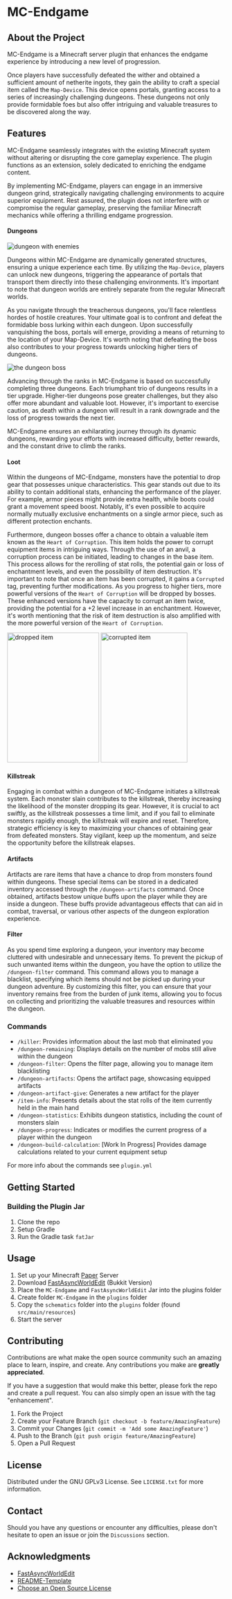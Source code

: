 # MC-Endgame

## About the Project

MC-Endgame is a Minecraft server plugin that enhances the endgame experience by introducing a new level of progression.

Once players have successfully defeated the wither and obtained a sufficient amount of netherite ingots, they gain the ability to craft a special item called the `Map-Device`. This device opens
portals, granting access to a series of increasingly challenging dungeons. These dungeons not only provide formidable foes but also offer intriguing and valuable treasures to be
discovered along the way.

## Features

MC-Endgame seamlessly integrates with the existing Minecraft system without altering or disrupting the core gameplay experience.
The plugin functions as an extension, solely dedicated to enriching the endgame content.

By implementing MC-Endgame, players can engage in an immersive dungeon grind, strategically navigating challenging environments to acquire superior equipment.
Rest assured, the plugin does not interfere with or compromise the regular gameplay, preserving the familiar Minecraft mechanics while offering a thrilling endgame progression.

#### Dungeons

![dungeon with enemies](https://media.discordapp.net/attachments/807226379049238539/1128666363033038868/2023-07-12_13.27.29.png?width=961&height=270)

Dungeons within MC-Endgame are dynamically generated structures, ensuring a unique experience each time.
By utilizing the `Map-Device`, players can unlock new dungeons, triggering the appearance of portals that transport them directly into these
challenging environments. It's important to note that dungeon worlds are entirely separate from the regular Minecraft worlds.

As you navigate through the treacherous dungeons, you'll face relentless hordes of hostile creatures. Your ultimate goal is to confront and
defeat the formidable boss lurking within each dungeon. Upon successfully vanquishing the boss, portals will emerge, providing a means of
returning to the location of your Map-Device. It's worth noting that defeating the boss also contributes to your progress towards unlocking
higher tiers of dungeons.

![the dungeon boss](https://media.discordapp.net/attachments/807226379049238539/1128666362525524029/2023-07-12_13.28.32.png?width=961&height=270)

Advancing through the ranks in MC-Endgame is based on successfully completing three dungeons. Each triumphant trio of dungeons results in a tier upgrade.
Higher-tier dungeons pose greater challenges, but they also offer more abundant and valuable loot. However, it's important to exercise caution,
as death within a dungeon will result in a rank downgrade and the loss of progress towards the next tier.

MC-Endgame ensures an exhilarating journey through its dynamic dungeons, rewarding your efforts with increased difficulty, better rewards, and the
constant drive to climb the ranks.

#### Loot

Within the dungeons of MC-Endgame, monsters have the potential to drop gear that possesses unique characteristics.
This gear stands out due to its ability to contain additional stats, enhancing the performance of the player. For example, armor pieces might
provide extra health, while boots could grant a movement speed boost. Notably, it's even possible to acquire normally mutually exclusive enchantments
on a single armor piece, such as different protection enchants.

Furthermore, dungeon bosses offer a chance to obtain a valuable item known as the `Heart of Corruption`. This item holds the power to corrupt
equipment items in intriguing ways. Through the use of an anvil, a corruption process can be initiated, leading to changes in the base item.
This process allows for the rerolling of stat rolls, the potential gain or loss of enchantment levels, and even the possibility of item destruction.
It's important to note that once an item has been corrupted, it gains a `Corrupted` tag, preventing further modifications. As you progress to higher
tiers, more powerful versions of the `Heart of Corruption` will be dropped by bosses. These enhanced versions have the capacity to corrupt an item twice,
providing the potential for a +2 level increase in an enchantment. However, it's worth mentioning that the risk of item destruction is also amplified
with the more powerful version of the `Heart of Corruption`.

<p>
<img src="https://media.discordapp.net/attachments/807226379049238539/1128666361871212635/Screenshot_2023-07-12_133411.png" width="212" height="300"  alt="dropped item"/>
<img src="https://media.discordapp.net/attachments/807226379049238539/1128666361548259398/Screenshot_2023-07-12_133249.png" width="200" height="300"  alt="corrupted item"/>
</p>

#### Killstreak

Engaging in combat within a dungeon of MC-Endgame initiates a killstreak system. Each monster slain contributes to the killstreak,
thereby increasing the likelihood of the monster dropping its gear. However, it is crucial to act swiftly, as the killstreak possesses a time limit,
and if you fail to eliminate monsters rapidly enough, the killstreak will expire and reset. Therefore, strategic efficiency is key to maximizing
your chances of obtaining gear from defeated monsters.
Stay vigilant, keep up the momentum, and seize the opportunity before the killstreak elapses.

#### Artifacts

Artifacts are rare items that have a chance to drop from monsters found within dungeons.
These special items can be stored in a dedicated inventory accessed through the `/dungeon-artifacts` command. Once obtained, artifacts bestow unique
buffs upon the player while they are inside a dungeon.
These buffs provide advantageous effects that can aid in combat, traversal, or various other aspects of the dungeon exploration experience.

#### Filter

As you spend time exploring a dungeon, your inventory may become cluttered with undesirable and unnecessary items.
To prevent the pickup of such unwanted items within the dungeon, you have the option to utilize the `/dungeon-filter` command.
This command allows you to manage a blacklist, specifying which items should not be picked up during your dungeon adventure.
By customizing this filter, you can ensure that your inventory remains free from the burden of junk items, allowing you to focus on collecting
and prioritizing the valuable treasures and resources within the dungeon.

### Commands

* `/killer`: Provides information about the last mob that eliminated you
* `/dungeon-remaining`: Displays details on the number of mobs still alive within the dungeon
* `/dungeon-filter`: Opens the filter page, allowing you to manage item blacklisting
* `/dungeon-artifacts`: Opens the artifact page, showcasing equipped artifacts
* `/dungeon-artifact-give`: Generates a new artifact for the player
* `/item-info`: Presents details about the stat rolls of the item currently held in the main hand
* `/dungeon-statistics`: Exhibits dungeon statistics, including the count of monsters slain
* `/dungeon-progress`: Indicates or modifies the current progress of a player within the dungeon
* `/dungeon-build-calculation`:  [Work In Progress] Provides damage calculations related to your current equipment setup

For more info about the commands see `plugin.yml`

## Getting Started

### Building the Plugin Jar

1. Clone the repo
2. Setup Gradle
3. Run the Gradle task `fatJar`

## Usage

1. Set up your Minecraft [Paper](https://papermc.io/) Server
2. Download [FastAsyncWorldEdit](https://www.spigotmc.org/resources/fastasyncworldedit.13932/) (Bukkit Version)
3. Place the `MC-Endgame` and `FastAsyncWorldEdit` Jar into the plugins folder
4. Create folder `MC-Endgame` in the `plugins` folder
5. Copy the `schematics` folder into the `plugins` folder (found `src/main/resources`)
6. Start the server

## Contributing

Contributions are what make the open source community such an amazing place to learn, inspire, and create. Any contributions you make are **greatly appreciated**.

If you have a suggestion that would make this better, please fork the repo and create a pull request. You can also simply open an issue with the tag "enhancement".

1. Fork the Project
2. Create your Feature Branch (`git checkout -b feature/AmazingFeature`)
3. Commit your Changes (`git commit -m 'Add some AmazingFeature'`)
4. Push to the Branch (`git push origin feature/AmazingFeature`)
5. Open a Pull Request

## License

Distributed under the GNU GPLv3 License. See `LICENSE.txt` for more information.

## Contact

Should you have any questions or encounter any difficulties, please don't hesitate to open an issue or join the `Discussions` section.

## Acknowledgments

* [FastAsyncWorldEdit]()
* [README-Template](https://github.com/othneildrew/Best-README-Template)
* [Choose an Open Source License](https://choosealicense.com/)
